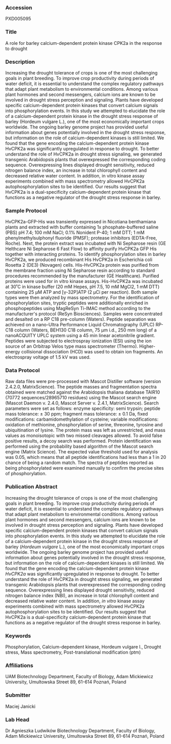 ### Accession
PXD005095

### Title
A role for barley calcium-dependent protein kinase CPK2a in the response to drought

### Description
Increasing the drought tolerance of crops is one of the most challenging goals in plant breeding. To improve crop productivity during periods of water deficit, it is essential to understand the complex regulatory pathways that adapt plant metabolism to environmental conditions. Among various plant hormones and second messengers, calcium ions are known to be involved in drought stress perception and signaling. Plants have developed specific calcium-dependent protein kinases that convert calcium signals into phosphorylation events. In this study we attempted to elucidate the role of a calcium-dependent protein kinase in the drought stress response of barley (Hordeum vulgare L.), one of the most economically important crops worldwide. The ongoing barley genome project has provided useful information about genes potentially involved in the drought stress response, but information on the role of calcium-dependent kinases is still limited. We found that the gene encoding the calcium-dependent protein kinase HvCPK2a was significantly upregulated in response to drought. To better understand the role of HvCPK2a in drought stress signaling, we generated transgenic Arabidopsis plants that overexpressed the corresponding coding sequence. Overexpressing lines displayed drought sensitivity, reduced nitrogen balance index, an increase in total chlorophyll content and decreased relative water content. In addition, in vitro kinase assay experiments combined with mass spectrometry allowed HvCPK2a autophosphorylation sites to be identified. Our results suggest that HvCPK2a is a dual-specificity calcium-dependent protein kinase that functions as a negative regulator of the drought stress response in barley.

### Sample Protocol
HvCPK2a-GFP-His was transiently expressed in Nicotiana benthamiana plants and extracted with buffer containing 1x phosphate-buffered saline (PBS) pH 7.4; 100 mM NaCl; 0.1% Nonident P-40; 1 mM DTT; 1 mM phenylmethylsulphonyl fluoride (PMSF); protease inhibitors (EDTA-Free, Roche). Next, the protein extract was incubated with Ni Sepharose resin (GE Helthcare Ni Sepharose 6 Fast Flow) to affinity purify HvCPK2a GFP His together with interacting proteins. To identify phosphorylation sites in barley HvCPK2a, we produced recombinant His HvCPK2a in Escherichia coli Rosetta 2 (DE3) (Novagen) cells. His-HvCPK2a protein was purified from the membrane fraction using Ni Sepharose resin according to standard procedures recommended by the manufacturer (GE Healthcare). Purified proteins were used for in vitro kinase assays. His-HvCPK2a was incubated at 30˚C in kinase buffer (20 mM Hepes, pH 7.5, 10 mM MgCl2, 1 mM DTT) containing 25 µM ATP and [γ-32P]ATP (2 µCi per reaction). Both sample types were then analyzed by mass spectrometry. For the identification of phosphorylation sites, tryptic peptides were additionally enriched in phosphopeptides using MagReSyn Ti-IMAC method according to the manufacturer's protocol (ReSyn Biosciences). Samples were concentrated and desalted on a RP C18 pre-column (Waters). Peptide separation was achieved on a nano-Ultra Performance Liquid Chromatography (UPLC) RP-C18 column (Waters, BEH130 C18 column, 75 µm i.d., 250 mm long) of a nanoACQUITY UPLC system using a 45 min linear acetonitrile gradient. Peptides were subjected to electrospray ionization (ESI) using the ion source of an Orbitrap Velos type mass spectrometer (Thermo). Higher-energy collisional dissociation (HCD) was used to obtain ion fragments. An electrospray voltage of 1.5 kV was used.

### Data Protocol
Raw data files were pre-processed with Mascot Distiller software (version 2.4.2.0, MatrixScience). The peptide masses and fragmentation spectra obtained were matched against the Arabidopsis thaliana database TAIR10 (70772 sequences/28965710 residues) using the Mascot search engine (Mascot Daemon v. 2.4.0, Mascot Server v. 2.4.1, MatrixScience). Search parameters were set as follows: enzyme specificity: semi trypsin; peptide mass tolerance: ± 30 ppm; fragment mass tolerance: ± 0.1 Da,  fixed modifications: carbamidomethylation of cysteine; variable modifications: oxidation of methionine, phosphorylation of serine, threonine, tyrosine and ubiquitination of lysine. The protein mass was left as unrestricted, and mass values as monoisotopic with two missed cleavages allowed. To avoid false positive results, a decoy search was performed. Protein identification was performed using the probability based algorithm of the Mascot search engine (Matrix Science). The expected value threshold used for analysis was 0.05, which means that all peptide identifications had less than a 1 in 20 chance of being a random match. The spectra of peptides reported as being phosphorylated were examined manually to confirm the precise sites of phosphorylation.

### Publication Abstract
Increasing the drought tolerance of crops is one of the most challenging goals in plant breeding. To improve crop productivity during periods of water deficit, it is essential to understand the complex regulatory pathways that adapt plant metabolism to environmental conditions. Among various plant hormones and second messengers, calcium ions are known to be involved in drought stress perception and signaling. Plants have developed specific calcium-dependent protein kinases that convert calcium signals into phosphorylation events. In this study we attempted to elucidate the role of a calcium-dependent protein kinase in the drought stress response of barley (<i>Hordeum vulgare</i> L.), one of the most economically important crops worldwide. The ongoing barley genome project has provided useful information about genes potentially involved in the drought stress response, but information on the role of calcium-dependent kinases is still limited. We found that the gene encoding the calcium-dependent protein kinase <i>HvCPK2a</i> was significantly upregulated in response to drought. To better understand the role of HvCPK2a in drought stress signaling, we generated transgenic Arabidopsis plants that overexpressed the corresponding coding sequence. Overexpressing lines displayed drought sensitivity, reduced nitrogen balance index (NBI), an increase in total chlorophyll content and decreased relative water content. In addition, <i>in vitro</i> kinase assay experiments combined with mass spectrometry allowed HvCPK2a autophosphorylation sites to be identified. Our results suggest that HvCPK2a is a dual-specificity calcium-dependent protein kinase that functions as a negative regulator of the drought stress response in barley.

### Keywords
Phosphorylation, Calcium-dependent kinase, Hordeum vulgare l., Drought stress, Mass spectrometry, Post-translational modification (ptm)

### Affiliations
UAM
Biotechnology Department, Faculty of Biology, Adam Mickiewicz University, Umultowska Street 89, 61-614 Poznań, Poland

### Submitter
Maciej Janicki

### Lab Head
Dr Agnieszka Ludwików
Biotechnology Department, Faculty of Biology, Adam Mickiewicz University, Umultowska Street 89, 61-614 Poznań, Poland


